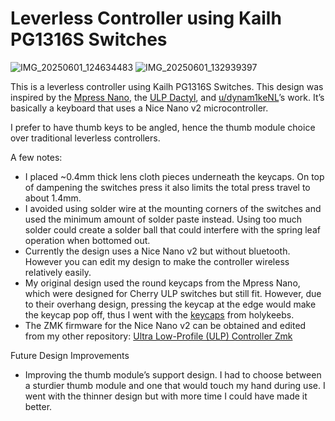 # Leverless Controller using Kailh PG1316S Switches
![IMG_20250601_124634483](https://github.com/user-attachments/assets/7bd52158-d040-49ae-baf3-c61688b06f6a)
![IMG_20250601_132939397](https://github.com/user-attachments/assets/e4e7f3a8-3f29-4d39-ae58-e3a610ff5cce)

This is a leverless controller using Kailh PG1316S Switches. This design was inspired by the [Mpress Nano](https://paradisearcadeshop.com/collections/mpress-nano/products/mpress-nano-leverless-gaming-controller), the [ULP Dactyl](https://github.com/jonboh/ulp-dactyl), and [u/dynam1keNL](https://www.reddit.com/user/dynam1keNL/)’s work. It’s basically a keyboard that uses a Nice Nano v2 microcontroller.

I prefer to have thumb keys to be angled, hence the thumb module choice over traditional leverless controllers.

A few notes:

- I placed ~0.4mm thick lens cloth pieces underneath the keycaps. On top of dampening the switches press it also limits the total press travel to about 1.4mm.
- I avoided using solder wire at the mounting corners of the switches and used the minimum amount of solder paste instead. Using too much solder could create a solder ball that could interfere with the spring leaf operation when bottomed out.
- Currently the design uses a Nice Nano v2 but without bluetooth. However you can edit my design to make the controller wireless relatively easily.
- My original design used the round keycaps from the Mpress Nano, which were designed for Cherry ULP switches but still fit. However, due to their overhang design, pressing the keycap at the edge would make the keycap pop off, thus I went with the [keycaps](https://holykeebs.com/products/kailh-pg1316s-keycaps?pr_prod_strat=jac&pr_rec_id=4921d68ec&pr_rec_pid=9503293014306&pr_ref_pid=9401154699554&pr_seq=uniform) from holykeebs.
- The ZMK firmware for the Nice Nano v2 can be obtained and edited from my other repository: [Ultra Low-Profile (ULP) Controller Zmk](https://github.com/Edwards2718/Cherry-ULP-Controller-ZMK-Firmware)

Future Design Improvements

- Improving the thumb module’s support design. I had to choose between a sturdier thumb module and one that would touch my hand during use. I went with the thinner design but with more time I could have made it better.  
